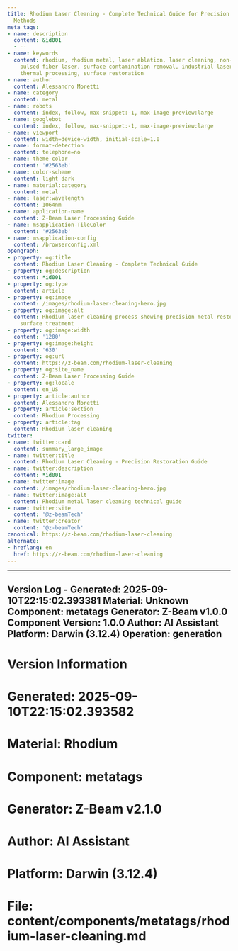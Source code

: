 ```yaml
---
title: Rhodium Laser Cleaning - Complete Technical Guide for Precision Metal Restoration
  Methods
meta_tags:
- name: description
  content: &id001
  - --
- name: keywords
  content: rhodium, rhodium metal, laser ablation, laser cleaning, non-contact cleaning,
    pulsed fiber laser, surface contamination removal, industrial laser parameters,
    thermal processing, surface restoration
- name: author
  content: Alessandro Moretti
- name: category
  content: metal
- name: robots
  content: index, follow, max-snippet:-1, max-image-preview:large
- name: googlebot
  content: index, follow, max-snippet:-1, max-image-preview:large
- name: viewport
  content: width=device-width, initial-scale=1.0
- name: format-detection
  content: telephone=no
- name: theme-color
  content: '#2563eb'
- name: color-scheme
  content: light dark
- name: material:category
  content: metal
- name: laser:wavelength
  content: 1064nm
- name: application-name
  content: Z-Beam Laser Processing Guide
- name: msapplication-TileColor
  content: '#2563eb'
- name: msapplication-config
  content: /browserconfig.xml
opengraph:
- property: og:title
  content: Rhodium Laser Cleaning - Complete Technical Guide
- property: og:description
  content: *id001
- property: og:type
  content: article
- property: og:image
  content: /images/rhodium-laser-cleaning-hero.jpg
- property: og:image:alt
  content: Rhodium laser cleaning process showing precision metal restoration and
    surface treatment
- property: og:image:width
  content: '1200'
- property: og:image:height
  content: '630'
- property: og:url
  content: https://z-beam.com/rhodium-laser-cleaning
- property: og:site_name
  content: Z-Beam Laser Processing Guide
- property: og:locale
  content: en_US
- property: article:author
  content: Alessandro Moretti
- property: article:section
  content: Rhodium Processing
- property: article:tag
  content: Rhodium laser cleaning
twitter:
- name: twitter:card
  content: summary_large_image
- name: twitter:title
  content: Rhodium Laser Cleaning - Precision Restoration Guide
- name: twitter:description
  content: *id001
- name: twitter:image
  content: /images/rhodium-laser-cleaning-hero.jpg
- name: twitter:image:alt
  content: Rhodium metal laser cleaning technical guide
- name: twitter:site
  content: '@z-beamTech'
- name: twitter:creator
  content: '@z-beamTech'
canonical: https://z-beam.com/rhodium-laser-cleaning
alternate:
- hreflang: en
  href: https://z-beam.com/rhodium-laser-cleaning
---
```


---
Version Log - Generated: 2025-09-10T22:15:02.393381
Material: Unknown
Component: metatags
Generator: Z-Beam v1.0.0
Component Version: 1.0.0
Author: AI Assistant
Platform: Darwin (3.12.4)
Operation: generation
---

# Version Information
# Generated: 2025-09-10T22:15:02.393582
# Material: Rhodium
# Component: metatags
# Generator: Z-Beam v2.1.0
# Author: AI Assistant
# Platform: Darwin (3.12.4)
# File: content/components/metatags/rhodium-laser-cleaning.md